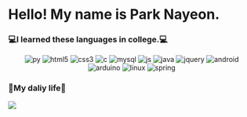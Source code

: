 # Hello! My name is Park Nayeon.



### 💻I learned these languages in college.💻

<p align="center">
  <img alt="py" src ="https://img.shields.io/badge/Python-3776AB.svg?&style=for-the-badge&logo=Python&logoColor=white"/>
  <img alt="html5" src ="https://img.shields.io/badge/HTML5-E34F26.svg?&style=for-the-badge&logo=HTML5&logoColor=white"/>
  <img alt="css3" src ="https://img.shields.io/badge/CSS3-1572B6.svg?&style=for-the-badge&logo=CSS3&logoColor=white"/>
  <img alt="c" src ="https://img.shields.io/badge/C-A8B9CC.svg?&style=for-the-badge&logo=C&logoColor=white"/>
  <img alt="mysql" src ="https://img.shields.io/badge/MySql-4479A1.svg?&style=for-the-badge&logo=MySql&logoColor=white"/>
  <img alt="js" src ="https://img.shields.io/badge/JavaScript-F7DF1E.svg?&style=for-the-badge&logo=JavaScript&logoColor=white"/>
  <img alt="java" src ="https://img.shields.io/badge/Java-007396.svg?&style=for-the-badge&logo=Java&logoColor=white"/>
  <img alt="jquery" src ="https://img.shields.io/badge/Jquery-0769AD.svg?&style=for-the-badge&logo=Jquery&logoColor=white"/>
  <img alt="android" src ="https://img.shields.io/badge/Android-3DDC84.svg?&style=for-the-badge&logo=Android&logoColor=white"/>
  <img alt="arduino" src ="https://img.shields.io/badge/Arduino-00979D.svg?&style=for-the-badge&logo=Arduino&logoColor=white"/>
  <img alt="linux" src ="https://img.shields.io/badge/Linux-FCC624.svg?&style=for-the-badge&logo=Linux&logoColor=white"/>
  <img alt="spring" src ="https://img.shields.io/badge/Spring-6DB33F.svg?&style=for-the-badge&logo=Spring&logoColor=white"/>
</p>


### 🌹My daliy life🌹
<a href="https://www.instagram.com/ns_y_0126/"><img src="https://img.shields.io/badge/Instagram-E4405F?style=flat square&logo=Instagram&logoColor=white&link=https://www.instagram.com/nayeon_3.z.8/"/></a>
